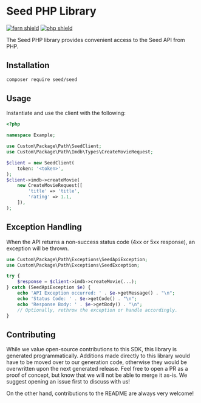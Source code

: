 # Seed PHP Library

[![fern shield](https://img.shields.io/badge/%F0%9F%8C%BF-Built%20with%20Fern-brightgreen)](https://buildwithfern.com?utm_source=github&utm_medium=github&utm_campaign=readme&utm_source=Seed%2FPHP)
[![php shield](https://img.shields.io/badge/php-packagist-pink)](https://packagist.org/packages/seed/seed)

The Seed PHP library provides convenient access to the Seed API from PHP.

## Installation

```sh
composer require seed/seed
```

## Usage

Instantiate and use the client with the following:

```php
<?php

namespace Example;

use Custom\Package\Path\SeedClient;
use Custom\Package\Path\Imdb\Types\CreateMovieRequest;

$client = new SeedClient(
    token: '<token>',
);
$client->imdb->createMovie(
    new CreateMovieRequest([
        'title' => 'title',
        'rating' => 1.1,
    ]),
);

```

## Exception Handling

When the API returns a non-success status code (4xx or 5xx response), an exception will be thrown.

```php
use Custom\Package\Path\Exceptions\SeedApiException;
use Custom\Package\Path\Exceptions\SeedException;

try {
    $response = $client->imdb->createMovie(...);
} catch (SeedApiException $e) {
    echo 'API Exception occurred: ' . $e->getMessage() . "\n";
    echo 'Status Code: ' . $e->getCode() . "\n"; 
    echo 'Response Body: ' . $e->getBody() . "\n";
    // Optionally, rethrow the exception or handle accordingly.
}
```

## Contributing

While we value open-source contributions to this SDK, this library is generated programmatically.
Additions made directly to this library would have to be moved over to our generation code,
otherwise they would be overwritten upon the next generated release. Feel free to open a PR as
a proof of concept, but know that we will not be able to merge it as-is. We suggest opening
an issue first to discuss with us!

On the other hand, contributions to the README are always very welcome!